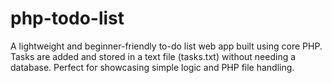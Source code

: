 # php-todo-list
A lightweight and beginner-friendly to-do list web app built using core PHP. Tasks are added and stored in a text file (tasks.txt) without needing a database. Perfect for showcasing simple logic and PHP file handling.
